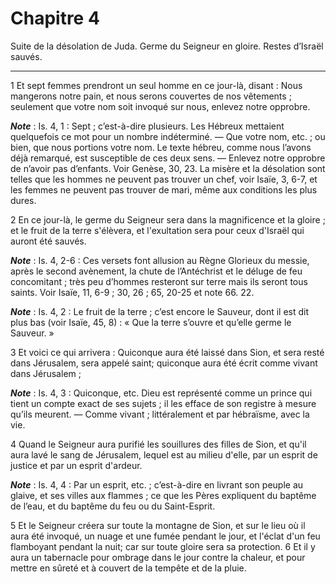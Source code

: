 # Chapitre 4

Suite de la désolation de Juda.
Germe du Seigneur en gloire.
Restes d’Israël sauvés.

***

1 Et sept femmes prendront un seul homme en ce jour-là, disant : Nous mangerons notre pain, et nous serons couvertes de nos vêtements ; seulement que votre nom soit invoqué sur nous, enlevez notre opprobre.

***Note*** :  Is. 4, 1 : Sept ; c’est-à-dire plusieurs. Les Hébreux mettaient quelquefois ce mot pour un nombre indéterminé. ― Que votre nom, etc. ; ou bien, que nous portions votre nom. Le texte hébreu, comme nous l’avons déjà remarqué, est susceptible de ces deux sens. ― Enlevez notre opprobre de n’avoir pas d’enfants. Voir Genèse, 30, 23. La misère et la désolation sont telles que les hommes ne peuvent pas trouver un chef, voir Isaïe, 3, 6-7, et les femmes ne peuvent pas trouver de mari, même aux conditions les plus dures.


2 En ce jour-là, le germe du Seigneur sera dans la magnificence et la gloire ; et le fruit de la terre s'élèvera, et l'exultation sera pour ceux d'Israël qui auront été sauvés.

***Note*** :  Is. 4, 2-6 : Ces versets font allusion au Règne Glorieux du messie, après le second avènement, la chute de l’Antéchrist et le déluge de feu concomitant ; très peu d’hommes resteront sur terre mais ils seront tous saints. Voir Isaïe, 11, 6-9 ; 30, 26 ; 65, 20-25 et note 66. 22.

***Note*** :  Is. 4, 2 : Le fruit de la terre ; c’est encore le Sauveur, dont il est dit plus bas (voir Isaïe, 45, 8) : « Que la terre s’ouvre et qu’elle germe le Sauveur. »

3 Et voici ce qui arrivera : Quiconque aura été laissé dans Sion, et sera resté dans Jérusalem, sera appelé saint; quiconque aura été écrit comme vivant dans Jérusalem ;

***Note*** :  Is. 4, 3 : Quiconque, etc. Dieu est représenté comme un prince qui tient un compte exact de ses sujets ; il les efface de son registre à mesure qu’ils meurent. ― Comme vivant ; littéralement et par hébraïsme, avec la vie.


4 Quand le Seigneur aura purifié les souillures des filles de Sion, et qu'il aura lavé le sang de Jérusalem, lequel est au milieu d'elle, par un esprit de justice et par un esprit d'ardeur.

***Note*** :  Is. 4, 4 : Par un esprit, etc. ; c’est-à-dire en livrant son peuple au glaive, et ses villes aux flammes ; ce que les Pères expliquent du baptême de l’eau, et du baptême du feu ou du Saint-Esprit.

5 Et le Seigneur créera sur toute la montagne de Sion, et sur le lieu où il aura été invoqué, un nuage et une fumée pendant le jour, et l'éclat d'un feu flamboyant pendant la nuit; car sur toute gloire sera sa protection. 6 Et il y aura un tabernacle pour ombrage dans le jour contre la chaleur, et pour mettre en sûreté et à couvert de la tempête et de la pluie.

